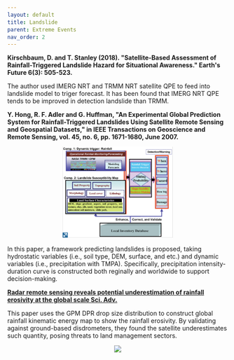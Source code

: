 ```yaml
---
layout: default
title: Landslide
parent: Extreme Events
nav_order: 2
---
```


__Kirschbaum, D. and T. Stanley (2018). "Satellite-Based Assessment of Rainfall-Triggered Landslide Hazard for Situational Awareness." Earth's Future 6(3): 505-523.__

The author used IMERG NRT and TRMM NRT satellite QPE to feed into landslide model to triger forecast. It has been found that
 IMERG NRT QPE tends to be improved in detection landslide than TRMM.

__Y. Hong, R. F. Adler and G. Huffman, "An Experimental Global Prediction System for Rainfall-Triggered Landslides Using Satellite Remote Sensing and Geospatial Datasets," in IEEE Transactions on Geoscience and Remote Sensing, vol. 45, no. 6, pp. 1671-1680, June 2007.__

<p align="center">
<img src="../../src/landslideFramework(Hong_et_al_2009).png" width="50%">
</p>

In this paper, a framework predicting landslides is proposed, taking hydrostatic variables (i.e., soil type, DEM, surface, and etc.) and
dynamic variables (i.e., precipitation with TMPA). Specifically, precipitation intensity-duration curve is constructed both reginally and worldwide
 to support decision-making.


__[Radar remote sensing reveals potential underestimation of rainfall erosivity at the global scale Sci. Adv.](https://www.science.org/doi/10.1126/sciadv.adg5551)__

This paper uses the GPM DPR drop size distribution to construct global rainfall kinematic energy map to show the rainfall erosivity. By validating against ground-based disdrometers, they found the satellite underestimates such quantity, posing threats to land management sectors.


<p align="center">
<img src="https://www.science.org/cms/10.1126/sciadv.adg5551/asset/975f681e-8c65-4ae8-981f-34c5cb0e71f5/assets/images/large/sciadv.adg5551-f1.jpg">
</p>
